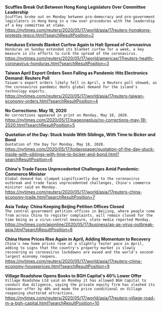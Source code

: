 **Scuffles Break Out Between Hong Kong Legislators Over Committee Leadership**\
`Scuffles broke out on Monday between pro-democracy and pro-government legislators in Hong Kong in a row over procedures with the leadership of a key committee at stake.`\
https://nytimes.com/reuters/2020/05/17/world/asia/17reuters-hongkong-protests-legco.html?searchResultPosition=2

**Honduras Extends Blanket Curfew Again to Halt Spread of Coronavirus**\
`Honduras on Sunday extended its blanket curfew for a week, a key measure in its efforts to curb the spread of the coronavirus.`\
https://nytimes.com/reuters/2020/05/17/world/americas/17reuters-health-coronavirus-honduras.html?searchResultPosition=3

**Taiwan April Export Orders Seen Falling as Pandemic Hits Electronics Demand: Reuters Poll**\
`Taiwan's export orders likely fell in April, a Reuters poll showed, as the coronavirus pandemic dents global demand for the island's technology exports.`\
https://nytimes.com/reuters/2020/05/17/world/asia/17reuters-taiwan-economy-orders.html?searchResultPosition=4

**No Corrections: May 18, 2020**\
`No corrections appeared in print on Monday, May 18, 2020.`\
https://nytimes.com/2020/05/17/pageoneplus/no-corrections-may-18-2020.html?searchResultPosition=5

**Quotation of the Day: Stuck Inside With Siblings, With Time to Bicker and Bond**\
`Quotation of the Day for Monday, May 18, 2020.`\
https://nytimes.com/2020/05/17/todayspaper/quotation-of-the-day-stuck-inside-with-siblings-with-time-to-bicker-and-bond.html?searchResultPosition=6

**China's Trade Faces Unprecedented Challenges Amid Pandemic: Commerce Minister**\
`Global demand has slumped significantly due to the coronavirus outbreak and trade faces unprecedented challenges, China's commerce minister said on Monday. `\
https://nytimes.com/reuters/2020/05/17/world/asia/17reuters-china-economy-trade.html?searchResultPosition=7

**Asia Today: China Keeping Beijing Petition Offices Closed**\
`The central government petition offices in Beijing, where people come from across China to register complaints, will remain closed for the time being as a virus-control measure, state media reported Monday.`\
https://nytimes.com/aponline/2020/05/17/business/ap-as-virus-outbreak-asia.html?searchResultPosition=8

**China Home Prices Rise Again in April, Adding Momentum to Recovery**\
`China's new home prices rose at a slightly faster pace in April, adding to signs that the country's property market is slowly recovering as coronavirus lockdowns are eased and the world's second-largest economy reopens.`\
https://nytimes.com/reuters/2020/05/17/world/asia/17reuters-china-economy-houseprices.html?searchResultPosition=9

**Village Roadshow Opens Books to BGH Capital's 40% Lower Offer**\
`Village Roadshow Ltd said on Monday it has allowed BGH Capital to conduct due diligence, saying the private equity firm has slashed its takeover offer by 40% and made the price conditional on Village reopening shuttered attractions.`\
https://nytimes.com/reuters/2020/05/17/world/asia/17reuters-village-road-m-a-bgh-capital.html?searchResultPosition=10

